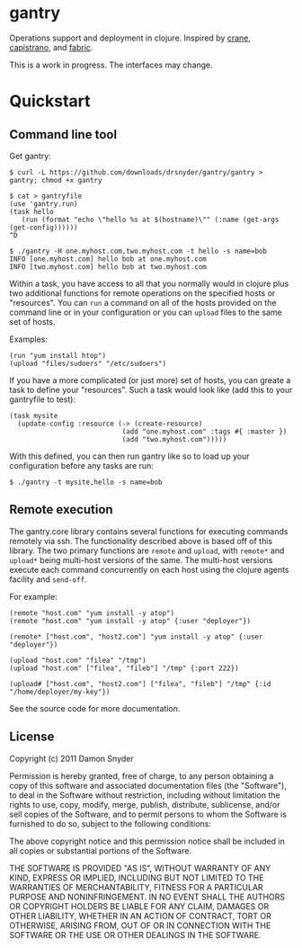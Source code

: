 # gantry

Operations support and deployment in clojure. Inspired by [crane](https://github.com/getwoven/crane), 
[capistrano](capify.org), and [fabric](capify.org). 

This is a work in progress. The interfaces may change.

# Quickstart

## Command line tool

Get gantry:

    $ curl -L https://github.com/downloads/drsnyder/gantry/gantry > gantry; chmod +x gantry

    $ cat > gantryfile
    (use 'gantry.run)
    (task hello
       (run (format "echo \"hello %s at $(hostname)\"" (:name (get-args (get-config))))))
    ^D

    $ ./gantry -H one.myhost.com,two.myhost.com -t hello -s name=bob 
    INFO [one.myhost.com] hello bob at one.myhost.com
    INFO [two.myhost.com] hello bob at two.myhost.com


Within a task, you have access to all that you normally would in clojure plus two additional 
functions for remote operations on the specified hosts or "resources". You can `run` a 
command on all of the hosts provided on the command line or in your configuration or you 
can `upload` files to the same set of hosts.

Examples:

    (run "yum install htop")
    (upload "files/sudoers" "/etc/sudoers")

If you have a more complicated (or just more) set of hosts, you can greate a task to define your
"resources". Such a task would look like (add this to your gantryfile to test):
    
    (task mysite
      (update-config :resource (-> (create-resource) 
                                (add "one.myhost.com" :tags #{ :master }) 
                                (add "two.myhost.com")))))

With this defined, you can then run gantry like so to load up your configuration before any tasks
are run:

    $ ./gantry -t mysite,hello -s name=bob

## Remote execution 

The gantry.core library contains several functions for executing commands remotely via ssh. The 
functionality described above is based off of this library. The two primary functions are `remote` 
and `upload`, with `remote*` and `upload*` being multi-host versions of the same. The multi-host
versions execute each command concurrently on each host using the clojure agents facility and 
`send-off`.

For example:

    (remote "host.com" "yum install -y atop")
    (remote "host.com" "yum install -y atop" {:user "deployer"})

    (remote* ["host.com", "host2.com"] "yum install -y atop" {:user "deployer"})

    (upload "host.com" "filea" "/tmp")
    (upload "host.com" ["filea", "fileb"] "/tmp" {:port 222})

    (upload# ["host.com", "host2.com"] ["filea", "fileb"] "/tmp" {:id "/home/deployer/my-key"})


See the source code for more documentation.
    

## License

Copyright (c) 2011 Damon Snyder 

Permission is hereby granted, free of charge, to any person obtaining a copy
of this software and associated documentation files (the "Software"), to deal
in the Software without restriction, including without limitation the rights
to use, copy, modify, merge, publish, distribute, sublicense, and/or sell
copies of the Software, and to permit persons to whom the Software is
furnished to do so, subject to the following conditions:

The above copyright notice and this permission notice shall be included in
all copies or substantial portions of the Software.

THE SOFTWARE IS PROVIDED "AS IS", WITHOUT WARRANTY OF ANY KIND, EXPRESS OR
IMPLIED, INCLUDING BUT NOT LIMITED TO THE WARRANTIES OF MERCHANTABILITY,
FITNESS FOR A PARTICULAR PURPOSE AND NONINFRINGEMENT. IN NO EVENT SHALL THE
AUTHORS OR COPYRIGHT HOLDERS BE LIABLE FOR ANY CLAIM, DAMAGES OR OTHER
LIABILITY, WHETHER IN AN ACTION OF CONTRACT, TORT OR OTHERWISE, ARISING FROM,
OUT OF OR IN CONNECTION WITH THE SOFTWARE OR THE USE OR OTHER DEALINGS IN
THE SOFTWARE.

